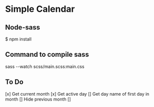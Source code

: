 # Simple Calendar

## Node-sass

\$ npm install

## Command to compile sass

sass --watch scss/main.scss:main.css

## To Do

[x] Get current month
[x] Get active day
[] Get day name of first day in month
[] Hide previous month
[]
